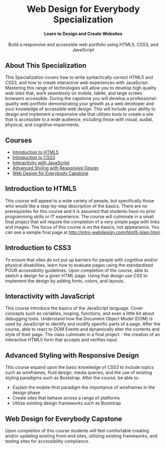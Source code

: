 <h1 align="center">Web Design for Everybody Specialization</h1>
<h4 align="center">Learn to Design and Create Websites</h3>
<p align="center">
  Build a responsive and accessible web portfolio using HTML5, CSS3, and JavaScript
</p>

## About This Specialization

This Specialization covers how to write syntactically correct HTML5 and CSS3, and how to create interactive web experiences with JavaScript. Mastering this range of technologies will allow you to develop high quality web sites that, work seamlessly on mobile, tablet, and large screen browsers accessible. During the capstone you will develop a professional-quality web portfolio demonstrating your growth as a web developer and your knowledge of accessible web design. This will include your ability to design and implement a responsive site that utilizes tools to create a site that is accessible to a wide audience, including those with visual, audial, physical, and cognitive impairments.

## Courses

- [Introduction to HTML5](#introduction-to-html5)
- [Introduction to CSS3](#introduction-to-css3)
- [Interactivity with JavaScript](#interactivity-with-JavaScript)
- [Advanced Styling with Responsive Design](#advanced-styling-with-responsive-design)
- [Web Design for Everybody Capstone](#web-design-for-everybody-capstone)

## Introduction to HTML5

This course will appeal to a wide variety of people, but specifically those who would like a step-by-step description of the basics. There are no prerequisites for this course and it is assumed that students have no prior programming skills or IT experience. The course will culminate in a small final project that will require the completion of a very simple page with links and images. The focus of this course is on the basics, not appearance. You can see a sample final page at http://intro-webdesign.com/html5-plain.html.

## Introduction to CSS3

To ensure that sites do not put up  barriers for people with cognitive and/or physical disabilities, learn how to evaluate pages using the standardized POUR accessibility guidelines. Upon completion of the course, able to sketch a design for a given HTML page.  Using that design use CSS to implement the design by adding fonts, colors, and  layouts.

## Interactivity with JavaScript

This course introduce the basics of the JavaScript language. Cover concepts such as variables, looping, functions, and even a little bit about debugging tools. Understand how the Document Object Model (DOM) is used by JavaScript to identify and modify specific parts of a page.  After the course, able to react to DOM Events and dynamically alter the contents and style of their page.   The class culminate in a  final project - the creation of an interactive HTML5 form that accepts and verifies input.

## Advanced Styling with Responsive Design

This course expand upon the basic knowledge of CSS3 to include topics such as wireframes, fluid design, media queries, and the use of existing styling paradigms such as Bootstrap.  After the course, be able to:  
* Explain the mobile-first paradigm the importance of  wireframes in the design phase  
* Create sites that behave across a range of platforms  
* Utilize existing design frameworks such as Bootstrap  

## Web Design for Everybody Capstone

Upon completion of this course students will feel comfortable creating and/or updating existing front-end sites, utilizing existing frameworks, and testing sites for accessibility compliance.
